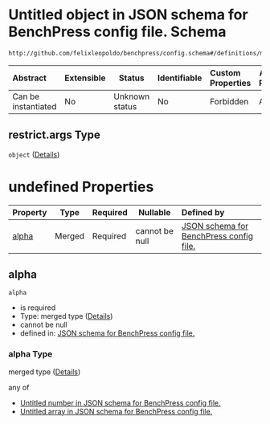 # Untitled object in JSON schema for BenchPress config file. Schema

```txt
http://github.com/felixleopoldo/benchpress/config.schema#/definitions/mmhc/properties/restrict.args
```




| Abstract            | Extensible | Status         | Identifiable | Custom Properties | Additional Properties | Access Restrictions | Defined In                                                               |
| :------------------ | ---------- | -------------- | ------------ | :---------------- | --------------------- | ------------------- | ------------------------------------------------------------------------ |
| Can be instantiated | No         | Unknown status | No           | Forbidden         | Allowed               | none                | [config.schema.json\*](../out/config.schema.json "open original schema") |

## restrict.args Type

`object` ([Details](config-definitions-mmhc-properties-restrictargs.md))

# undefined Properties

| Property        | Type   | Required | Nullable       | Defined by                                                                                                                                                                                            |
| :-------------- | ------ | -------- | -------------- | :---------------------------------------------------------------------------------------------------------------------------------------------------------------------------------------------------- |
| [alpha](#alpha) | Merged | Required | cannot be null | [JSON schema for BenchPress config file.](config-definitions-flexprob.md "http&#x3A;//github.com/felixleopoldo/benchpress/config.schema#/definitions/mmhc/properties/restrict.args/properties/alpha") |

## alpha




`alpha`

-   is required
-   Type: merged type ([Details](config-definitions-flexprob.md))
-   cannot be null
-   defined in: [JSON schema for BenchPress config file.](config-definitions-flexprob.md "http&#x3A;//github.com/felixleopoldo/benchpress/config.schema#/definitions/mmhc/properties/restrict.args/properties/alpha")

### alpha Type

merged type ([Details](config-definitions-flexprob.md))

any of

-   [Untitled number in JSON schema for BenchPress config file.](config-definitions-prob.md "check type definition")
-   [Untitled array in JSON schema for BenchPress config file.](config-definitions-flexprob-anyof-1.md "check type definition")
